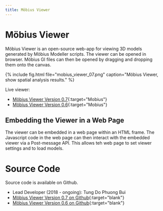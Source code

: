 ```yaml
---
title: Möbius Viewer
---
```

# Möbius Viewer

Möbius Viewer is an open-source web-app for viewing 3D models generated by Möbius Modeller scripts.
The viewer can be opened in browser. Möbius GI files can then be opened by dragging and dropping
them onto the canvas. 

{% include fig.html 
file="mobius_viewer_07.png" 
caption="Möbius Viewer, show spatial analysis results." 
%}

Live viewer:

- [Möbius Viewer Version 0.7](https://design-automation.github.io/mobius-viewer-dev-0-7/){:target="Mobius"}
- [Möbius Viewer Version 0.6](https://design-automation.github.io/mobius-viewer/){:target="Mobius"}

## Embedding the Viewer in a Web Page

The viewer can be embedded in a web page within an HTML frame. The Javascript code in the web page
can then interact with the embedded viewer via a Post-message API. This allows teh web page to set
viewer settings and to load models.

# Source Code

Source code is available on Github.

- Lead Developer (2018 - ongoing): Tung Do Phuong Bui
- [Möbius Viewer Version 0.7 on Github](https://github.com/design-automation/mobius-viewer-dev-0-7){:target="blank"}
- [Möbius Viewer Version 0.6 on Github](https://github.com/design-automation/mobius-viewer){:target="blank"}
